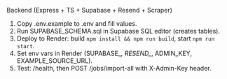 
Backend (Express + TS + Supabase + Resend + Scraper)
1) Copy .env.example to .env and fill values.
2) Run SUPABASE_SCHEMA.sql in Supabase SQL editor (creates tables).
3) Deploy to Render: build `npm install && npm run build`, start `npm run start`.
4) Set env vars in Render (SUPABASE_*, RESEND_*, ADMIN_KEY, EXAMPLE_SOURCE_URL).
5) Test: /health, then POST /jobs/import-all with X-Admin-Key header.
